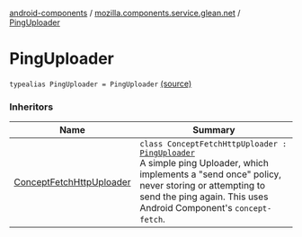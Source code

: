 [android-components](../index.md) / [mozilla.components.service.glean.net](index.md) / [PingUploader](./-ping-uploader.md)

# PingUploader

`typealias PingUploader = PingUploader` [(source)](https://github.com/mozilla-mobile/android-components/blob/master/components/service/glean/src/main/java/mozilla/components/service/glean/net/ConceptFetchHttpUploader.kt#L22)

### Inheritors

| Name | Summary |
|---|---|
| [ConceptFetchHttpUploader](-concept-fetch-http-uploader/index.md) | `class ConceptFetchHttpUploader : `[`PingUploader`](./-ping-uploader.md)<br>A simple ping Uploader, which implements a "send once" policy, never storing or attempting to send the ping again. This uses Android Component's `concept-fetch`. |
